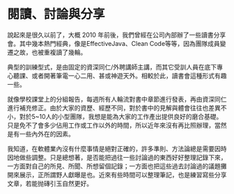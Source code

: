 # 閱讀、討論與分享

說起來是很久以前了，大概 2010 年前後，我們曾經在公司內部辦了一些讀書分享會。其中幾本熱門經典，像是EffectiveJava、Clean Code等等，因為團隊成員變遷之故，也被重複讀了幾輪。

典型的訓練型式，是由固定的資深同仁/外聘講師主講，而其它受訓人員在底下專心聽課、或者開著筆電一心二用、甚或神遊天外。相較於此，讀書會這種形式有趣一些。

就像學校課堂上的分組報告，每週所有人輪流對書中章節進行發表，再由資深同仁進行補充修正。由於大家的資歷、經歷不同，對於書中的見解與體會往往也差異不小，對於5~10人的小型團隊，我想是能為大家的工作產出提供良好的磨合基礎。只是免不了會多少佔用工作或工作以外的時間，所以近年來沒有再比照辦理，當然是有一些內外在的因素。

我知道，在軟體業內沒有什麼事情是絕對正確的，許多準則、方法論總是需要因時因地做些調整。只是總想著，是否能把過往一些討論過的東西好好整理記錄下來，一方面對自己的所見、所聞、所想留個記錄；一方面也把這些過去討論過的議題攤開來展示，正所謂野人獻曝是也。近來有些時間可以整理筆記，也是練習寫些分享文章，若能抛磚引玉自然更好。




